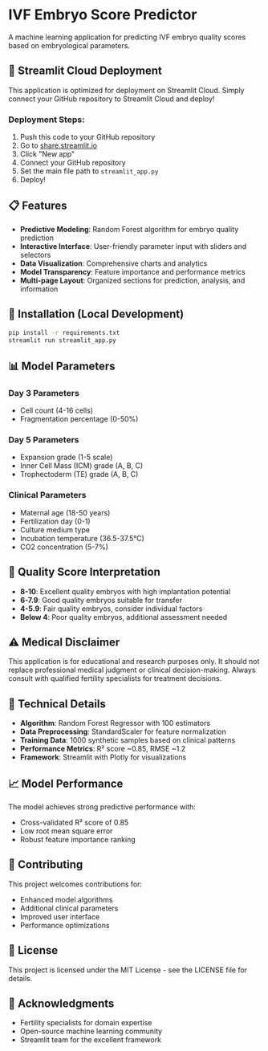 # IVF Embryo Score Predictor

A machine learning application for predicting IVF embryo quality scores based on embryological parameters.

## 🚀 Streamlit Cloud Deployment

This application is optimized for deployment on Streamlit Cloud. Simply connect your GitHub repository to Streamlit Cloud and deploy!

### Deployment Steps:
1. Push this code to your GitHub repository
2. Go to [share.streamlit.io](https://share.streamlit.io)
3. Click "New app"
4. Connect your GitHub repository
5. Set the main file path to `streamlit_app.py`
6. Deploy!

## 📋 Features

- **Predictive Modeling**: Random Forest algorithm for embryo quality prediction
- **Interactive Interface**: User-friendly parameter input with sliders and selectors
- **Data Visualization**: Comprehensive charts and analytics
- **Model Transparency**: Feature importance and performance metrics
- **Multi-page Layout**: Organized sections for prediction, analysis, and information

## 🔧 Installation (Local Development)

```bash
pip install -r requirements.txt
streamlit run streamlit_app.py
```

## 📊 Model Parameters

### Day 3 Parameters
- Cell count (4-16 cells)
- Fragmentation percentage (0-50%)

### Day 5 Parameters
- Expansion grade (1-5 scale)
- Inner Cell Mass (ICM) grade (A, B, C)
- Trophectoderm (TE) grade (A, B, C)

### Clinical Parameters
- Maternal age (18-50 years)
- Fertilization day (0-1)
- Culture medium type
- Incubation temperature (36.5-37.5°C)
- CO2 concentration (5-7%)

## 🎯 Quality Score Interpretation

- **8-10**: Excellent quality embryos with high implantation potential
- **6-7.9**: Good quality embryos suitable for transfer
- **4-5.9**: Fair quality embryos, consider individual factors
- **Below 4**: Poor quality embryos, additional assessment needed

## ⚠️ Medical Disclaimer

This application is for educational and research purposes only. It should not replace professional medical judgment or clinical decision-making. Always consult with qualified fertility specialists for treatment decisions.

## 🔬 Technical Details

- **Algorithm**: Random Forest Regressor with 100 estimators
- **Data Preprocessing**: StandardScaler for feature normalization
- **Training Data**: 1000 synthetic samples based on clinical patterns
- **Performance Metrics**: R² score ~0.85, RMSE ~1.2
- **Framework**: Streamlit with Plotly for visualizations

## 📈 Model Performance

The model achieves strong predictive performance with:
- Cross-validated R² score of 0.85
- Low root mean square error
- Robust feature importance ranking

## 🤝 Contributing

This project welcomes contributions for:
- Enhanced model algorithms
- Additional clinical parameters
- Improved user interface
- Performance optimizations

## 📄 License

This project is licensed under the MIT License - see the LICENSE file for details.

## 🙏 Acknowledgments

- Fertility specialists for domain expertise
- Open-source machine learning community
- Streamlit team for the excellent framework